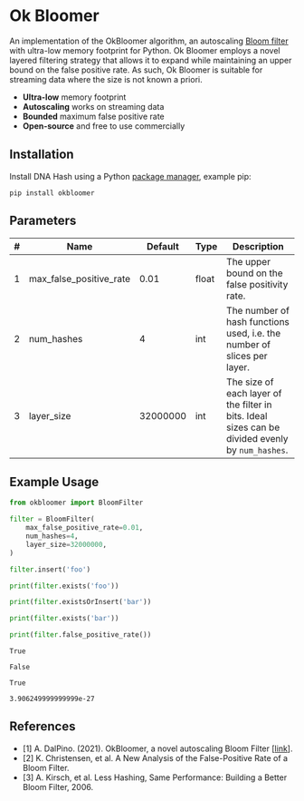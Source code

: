 # Ok Bloomer
An implementation of the OkBloomer algorithm, an autoscaling [Bloom filter](https://en.wikipedia.org/wiki/Bloom_filter) with ultra-low memory footprint for Python. Ok Bloomer employs a novel layered filtering strategy that allows it to expand while maintaining an upper bound on the false positive rate. As such, Ok Bloomer is suitable for streaming data where the size is not known a priori.

- **Ultra-low** memory footprint
- **Autoscaling** works on streaming data
- **Bounded** maximum false positive rate
- **Open-source** and free to use commercially

## Installation
Install DNA Hash using a Python [package manager](https://packaging.python.org/en/latest/tutorials/installing-packages/), example pip:

```
pip install okbloomer
```

## Parameters
| # | Name | Default | Type | Description |
|---|---|---|---|---|
| 1 | max_false_positive_rate | 0.01 | float | The upper bound on the false positivity rate. |
| 2 | num_hashes | 4 | int | The number of hash functions used, i.e. the number of slices per layer. |
| 3 | layer_size | 32000000 | int | The size of each layer of the filter in bits. Ideal sizes can be divided evenly by `num_hashes`.|

## Example Usage

```python
from okbloomer import BloomFilter

filter = BloomFilter(
    max_false_positive_rate=0.01,
    num_hashes=4,
    layer_size=32000000,
)

filter.insert('foo')

print(filter.exists('foo'))

print(filter.existsOrInsert('bar'))

print(filter.exists('bar'))

print(filter.false_positive_rate())
```

```
True 

False

True

3.906249999999999e-27
```

## References
- [1] A. DalPino. (2021). OkBloomer, a novel autoscaling Bloom Filter [[link](https://github.com/andrewdalpino/OkBloomer)].
- [2] K. Christensen, et al. A New Analysis of the False-Positive Rate of a Bloom Filter.
- [3] A. Kirsch, et al. Less Hashing, Same Performance: Building a Better Bloom Filter, 2006.
